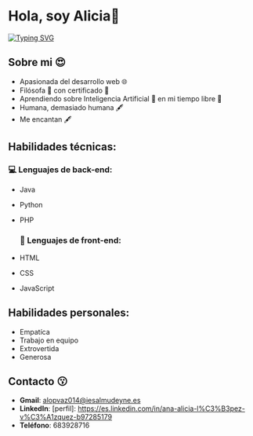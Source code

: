 
# Hola, soy Alicia👋
  <!--https://readme-typing-svg.herokuapp.com/demo/ -->

[![Typing SVG](https://readme-typing-svg.herokuapp.com?font=Fira+Code&weight=500&pause=1000&color=33E8F7&background=3CFF4C00&center=true&vCenter=true&width=435&lines=Bienvenido+a+mi+perfil+de+GitHub+%F0%9F%98%8A;Soy+estudiante+de+DAW+%F0%9F%A4%93;Investigo+sobre+desarrollo+web+%F0%9F%92%BB)](https://git.io/typing-svg)

## Sobre mi 😍  

* Apasionada del desarrollo web 🌐
* Filósofa 🧠 con certificado 📃
* Aprendiendo sobre Inteligencia Artificial 🤖 en mi tiempo libre 🌴
* Humana, demasiado humana 🖋️
* Me encantan 🖋️


## Habilidades técnicas:

  ### 💻 Lenguajes de back-end: 
  
* Java
* Python 
* PHP

  ### 🎨 Lenguajes de front-end:

* HTML
* CSS 
* JavaScript

## Habilidades personales: 

* Empatíca 
* Trabajo en equipo  
* Extrovertida
* Generosa

## Contacto 😗

* **Gmail**: alopvaz014@iesalmudeyne.es 
* **LinkedIn**: [perfil]: https://es.linkedin.com/in/ana-alicia-l%C3%B3pez-v%C3%A1zquez-b97285179
* **Teléfono**: 683928716








